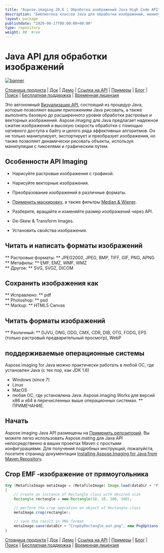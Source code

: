 ```yaml
---
title: "Aspose.imaging 20.6 | Обработка изображений Java High Code API" 
description: "Библиотека классов Java для обработки изображений, манипуляций и преобразования. Поддерживает маскировку, фильтры, деспев, матричное преобразование, формы, рассеяние и векторы." 
layout: package
publishdate: "2020-06-17T00:00:00+00:00"
type: repository
weight: 00	#rem
---
```


# Java API для обработки изображений
[![banner](../aspose_imaging-for-java-banner.png)](./)

[Страница продукта](https://products.aspose.com/imaging/java) | [Док](https://docs.aspose.com/imaging/java/) | [Демо](https://products.aspose.app/imaging/family) | [Ссылка на API](https://apireference.aspose.com/imaging/java) | [Примеры](https://github.com/aspose-imaging/Aspose.Imaging-for-Java) | [Блог](https://blog.aspose.com/category/imaging/) | [Поиск](https://search.aspose.com/) | [Бесплатная поддержка](https://forum.aspose.com/c/imaging) | [Временная лицензия](https://purchase.aspose.com/temporary-license)

Это автономный [Визуализация API](https://products.aspose.com/imaging/java), состоящий из процедур Java, которые позволяют вашим приложениям Java рисовать, а также выполнять базовую до расширенного уровня обработки растровых и векторных изображений.
Aspose.imaging для Java предлагает надежное сжатие изображений и высокую скорость обработки с помощью нативного доступа к байту и целого ряда эффективных алгоритмов. Он не только манипулирует, экспортирует и преобразует изображения, но также позволяет динамически рисовать объекты, используя манипуляции с пикселями и графическим путем.

## Особенности API Imaging
- Нарисуйте растровые изображения с графикой.
- Нарисуйте векторные изображения.
- Преобразование изображений в различные форматы.

- [Применить маскировку](https://docs.aspose.com/imaging/java/applying-masking-to-images/), а также фильтры [Median & Wiener](https://docs.aspose.com/imaging/java/applying-median-and-wiener-filters/).
- Разберите, вращайте и изменяйте размер изображений через API.
- De-Skew & Transform Images.
- Установить свойства изображения.

## Читать и написать форматы изображений
** Растровые форматы: ** JPEG2000, JPEG, BMP, TIFF, GIF, PNG, APNG \
** Метафилы: ** EMF, EMZ, WMF, WMZ \
** Другое: ** SVG, SVGZ, DICOM

## Сохранить изображения как
** Исправлено: ** pdf \
** Photoshop: ** psd \
** Markup: ** HTML5 Canvas

## Читать форматы изображений
** Различный: ** DJVU, DNG, ODG, CMX, CDR, DIB, OTG, FODG, EPS (только растровый предварительный просмотр), WebP

## поддерживаемые операционные системы
Aspose.imaging for Java можно практически работать в любой ОС, где установлен Java (с тех пор, как JDK 1.6)
- Windows (since 7)
- Linux
- MacOS
- любая ОС, где установлена ​​Java.
Aspose.imaging Works для версий x86 и x64 в перечисленных выше операционных системах.
** ПРИМЕЧАНИЕ.

## Начать

Aspose.imaging Java API размещены на [Применить репозиторий](https://releases.aspose.com/imaging/java/). Вы можете легко использовать Aspose.mating для Java API непосредственно в ваших проектах Maven с простыми конфигурациями. Для получения подробных инструкций, пожалуйста, посетите страницу документации [Installing Aspose.Imaging for Java from Maven Repository](https://docs.aspose.com/imaging/java/installation/).

## Crop EMF -изображение от прямоугольника

```java
try (MetafileImage metaImage = (MetafileImage) Image.load(dataDir + "Picture1.emf"))
{
	// create an instance of Rectangle class with desired size
	Rectangle rectangle = new Rectangle(10, 10, 100, 100);

	// perform the crop operation on object of Rectangle class
	metaImage.crop(rectangle);

	// save the result in PNG format
	metaImage.save(dataDir + "CropbyRectangle_out.png", new PngOptions());
}
```

[Страница продукта](https://products.aspose.com/imaging/java) | [Док](https://docs.aspose.com/imaging/java/) | [Демо](https://products.aspose.app/imaging/family) | [Ссылка на API](https://apireference.aspose.com/imaging/java) | [Примеры](https://github.com/aspose-imaging/Aspose.Imaging-for-Java) | [Блог](https://blog.aspose.com/category/imaging/) | [Поиск](https://search.aspose.com/) | [Бесплатная поддержка](https://forum.aspose.com/c/imaging) | [Временная лицензия](https://purchase.aspose.com/temporary-license)
